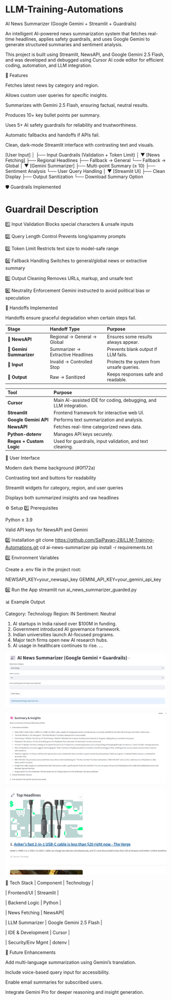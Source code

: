 # LLM-Training-Automations
AI News Summarizer (Google Gemini + Streamlit + Guardrails)

An intelligent AI-powered news summarization system that fetches real-time headlines, applies safety guardrails, and uses Google Gemini to generate structured summaries and sentiment analysis.

This project is built using Streamlit, NewsAPI, and Google Gemini 2.5 Flash, and was developed and debugged using Cursor AI code editor for efficient coding, automation, and LLM integration.

🌟 Features

Fetches latest news by category and region.

Allows custom user queries for specific insights.

Summarizes with Gemini 2.5 Flash, ensuring factual, neutral results.

Produces 10+ key bullet points per summary.

Uses 5+ AI safety guardrails for reliability and trustworthiness.

Automatic fallbacks and handoffs if APIs fail.

Clean, dark-mode Streamlit interface with contrasting text and visuals.

[User Input]
   │
   ├── Input Guardrails (Validation + Token Limit)
   │
   ▼
[News Fetching]
   ├── Regional Headlines
   ├── Fallback → General
   └── Fallback → Global
   │
   ▼
[Gemini Summarizer]
   ├── Multi-point Summary (≥ 10)
   ├── Sentiment Analysis
   └── User Query Handling
   │
   ▼
[Streamlit UI]
   ├── Clean Display
   ├── Output Sanitization
   └── Download Summary Option


🛡️ Guardrails Implemented
#	Guardrail	Description
1️⃣	Input Validation	Blocks special characters & unsafe inputs

2️⃣	Query Length Control	Prevents long/spammy prompts

3️⃣	Token Limit	Restricts text size to model-safe range

4️⃣	Fallback Handling	Switches to general/global news or extractive summary

5️⃣	Output Cleaning	Removes URLs, markup, and unsafe text

6️⃣	Neutrality Enforcement	Gemini instructed to avoid political bias or speculation

🔄 Handoffs Implemented

Handoffs ensure graceful degradation when certain steps fail.

| Stage                    | Handoff Type                      | Purpose                                  |
| :----------------------- | :-------------------------------- | :--------------------------------------- |
| 📰 **NewsAPI**           | Regional → General → Global       | Ensures some results always appear.      |
| 🧠 **Gemini Summarizer** | Summarizer → Extractive Headlines | Prevents blank output if LLM fails.      |
| 🧩 **Input**             | Invalid → Controlled Stop         | Protects the system from unsafe queries. |
| 💬 **Output**            | Raw → Sanitized                   | Keeps responses safe and readable.       |

| Tool                     | Purpose                                                          |
| :----------------------- | :--------------------------------------------------------------- |
| **Cursor**               | Main AI-assisted IDE for coding, debugging, and LLM integration. |
| **Streamlit**            | Frontend framework for interactive web UI.                       |
| **Google Gemini API**    | Performs text summarization and analysis.                        |
| **NewsAPI**              | Fetches real-time categorized news data.                         |
| **Python-dotenv**        | Manages API keys securely.                                       |
| **Regex + Custom Logic** | Used for guardrails, input validation, and text cleaning.        |

🎨 User Interface

Modern dark theme background (#0f172a)

Contrasting text and buttons for readability

Streamlit widgets for category, region, and user queries

Displays both summarized insights and raw headlines

⚙️ Setup
1️⃣ Prerequisites

Python ≥ 3.9

Valid API keys for NewsAPI and Gemini

2️⃣ Installation
git clone https://github.com/SaiPavan-28/LLM-Training-Automations.git
cd ai-news-summarizer
pip install -r requirements.txt

3️⃣ Environment Variables

Create a .env file in the project root:

NEWSAPI_KEY=your_newsapi_key
GEMINI_API_KEY=your_gemini_api_key

4️⃣ Run the App
streamlit run ai_news_summarizer_guarded.py

📊 Example Output

Category: Technology
Region: IN
Sentiment: Neutral

1. AI startups in India raised over $100M in funding.
2. Government introduced AI governance framework.
3. Indian universities launch AI-focused programs.
4. Major tech firms open new AI research hubs.
5. AI usage in healthcare continues to rise.
...

![alt text](<WhatsApp Image 2025-10-31 at 01.08.30_0b30abec.jpg>)

![alt text](<WhatsApp Image 2025-10-31 at 01.08.47_2f197877.jpg>)

![alt text](<WhatsApp Image 2025-10-31 at 01.09.13_6f2e2476.jpg>)

🧩 Tech Stack
| Component | Technology |

| Frontend/UI |	Streamlit |

| Backend Logic | Python |

| News Fetching | NewsAPI|

| LLM Summarizer | Google Gemini 2.5 Flash |

| IDE & Development | Cursor |

| Security/Env Mgmt | dotenv |

🚀 Future Enhancements

Add multi-language summarization using Gemini’s translation.

Include voice-based query input for accessibility.

Enable email summaries for subscribed users.

Integrate Gemini Pro for deeper reasoning and insight generation.
